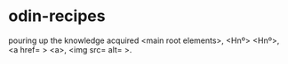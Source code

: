 # odin-recipes
pouring up the knowledge acquired &lt;main root elements>, &lt;Hnº> &lt;Hnº>, &lt;a href= > &lt;a>, &lt;img src= alt= >.
